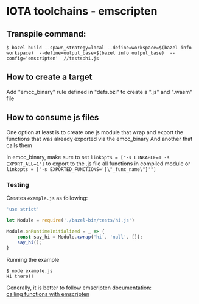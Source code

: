 # IOTA toolchains - emscripten

## Transpile command:  

```shell
$ bazel build --spawn_strategy=local --define=workspace=$(bazel info workspace)  --define=output_base=$(bazel info output_base)  --config='emscripten'  //tests:hi.js
```

## How to create a target  
Add "emcc_binary" rule defined in "defs.bzl" to create a ".js" and ".wasm" file

## How to consume js files  

One option at least is to create one js module that wrap and export the functions 
that was already exported via the emcc_binary
And another that calls them

In emcc_binary, make sure to set `linkopts = ["-s LINKABLE=1 -s EXPORT_ALL=1"]`
to export to the .js file all functions in compiled module or `linkopts = ["-s EXPORTED_FUNCTIONS='[\"_func_name\"]'"]`

### Testing  

Creates `example.js` as following:  

```javascript
'use strict'

let Module = require('./bazel-bin/tests/hi.js')

Module.onRuntimeInitialized = _ => {
    const say_hi = Module.cwrap('hi', 'null', []);
    say_hi();
}

```

Running the example  

```shell
$ node example.js
Hi there!!
```

Generally, it is better to follow  emscripten documentation:  
[calling functions with emscripten](https://emscripten.org/docs/porting/connecting_cpp_and_javascript/Interacting-with-code.html#interacting-with-code-ccall-cwrap
)  
